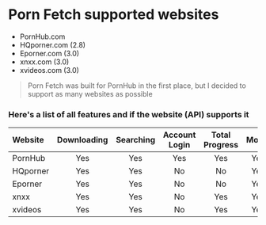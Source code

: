 # Porn Fetch supported websites
- PornHub.com
- HQporner.com (2.8) 
- Eporner.com (3.0)
- xnxx.com (3.0)
- xvideos.com (3.0)


> Porn Fetch was built for PornHub in the first place, but I decided to support as many websites as possible

### Here's a list of all features and if the website (API) supports it


| Website    | Downloading | Searching | Account Login | Total Progress | Model |
|:-----------|:-----------:|:---------:|:-------------:|:--------------:|:-----:|
| PornHub    |     Yes     |    Yes    |      Yes      |      Yes       |  Yes  |
| HQporner   |     Yes     |    Yes    |      No       |       No       |  Yes  |
| Eporner    |     Yes     |    Yes    |      No       |       No       |  Yes  |
| xnxx       |     Yes     |    Yes    |      No       |      Yes       |  Yes  |
| xvideos    |     Yes     |    Yes    |      No       |      Yes       |  Yes  |
